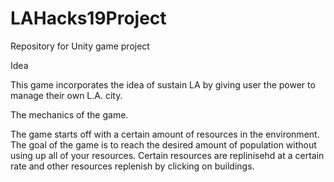 # LAHacks19Project
Repository for Unity game project

Idea

This game incorporates the idea of sustain LA by giving user the power to manage
their own L.A. city. 

The mechanics of the game. 

The game starts off with a certain amount of resources in
the environment. The goal of the game is to reach the desired amount of 
population without using up all of your resources. Certain resources are
replinisehd at a certain rate and other resources replenish by clicking on
buildings. 
